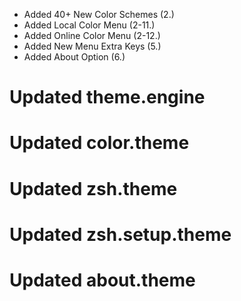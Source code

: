 + Added 40+ New Color Schemes (2.)
+ Added Local Color Menu      (2-11.)
+ Added Online Color Menu     (2-12.)
+ Added New Menu Extra Keys   (5.)
+ Added About Option          (6.)
# Updated theme.engine
# Updated color.theme
# Updated zsh.theme
# Updated zsh.setup.theme
# Updated about.theme
